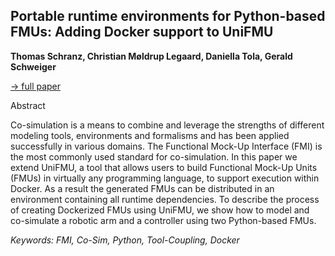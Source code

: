 ## Portable runtime environments for Python-based FMUs: Adding Docker support to UniFMU

**Thomas Schranz, Christian Møldrup Legaard, Daniella Tola, Gerald Schweiger**

[&#8594; full paper](../proceedings/papers/Modelica2021session5B_paper4.pdf)

Abstract

Co-simulation is a means to combine and leverage the
strengths of different modeling tools, environments and
formalisms and has been applied successfully in various
domains. The Functional Mock-Up Interface (FMI) is
the most commonly used standard for co-simulation. In
this paper we extend UniFMU, a tool that allows users
to build Functional Mock-Up Units (FMUs) in virtually
any programming language, to support execution within
Docker. As a result the generated FMUs can be distributed
in an environment containing all runtime dependencies.
To describe the process of creating Dockerized FMUs using
UniFMU, we show how to model and co-simulate
a robotic arm and a controller using two Python-based
FMUs.

*Keywords: FMI, Co-Sim, Python, Tool-Coupling, Docker*

